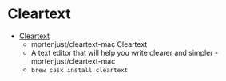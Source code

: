 # Cleartext
- [Cleartext](https://github.com/mortenjust/cleartext-mac)
  -  mortenjust/cleartext-mac Cleartext
  - A text editor that will help you write clearer and simpler - mortenjust/cleartext-mac
  - `brew cask install cleartext`

